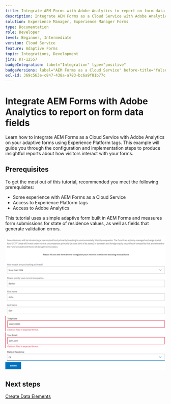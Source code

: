 ```yaml
---
title: Integrate AEM Forms with Adobe Analytics to report on form data fields
description: Integrate AEM Forms as a Cloud Service with Adobe Analytics to report on form data fields
solution: Experience Manager, Experience Manager Forms
type: Documentation
role: Developer
level: Beginner, Intermediate
version: Cloud Service
feature: Adaptive Forms
topic: Integrations, Development
jira: KT-12557
badgeIntegration: label="Integration" type="positive"
badgeVersions: label="AEM Forms as a Cloud Service" before-title="false"
exl-id: 369c563e-c847-438a-a783-bc6a9f81b77c
---
```

# Integrate AEM Forms with Adobe Analytics to report on form data fields

Learn how to integrate AEM Forms as a Cloud Service with Adobe Analytics on your adaptive forms using Experience Platform tags. This example will guide you through the configuration and implementation steps to produce insightful reports about how visitors interact with your forms.

## Prerequisites

 To get the most out of this tutorial, recommended you meet the following prerequisites:

 * Some experience with AEM Forms as a Cloud Service
 * Access to Experience Platform tags
 * Access to Adobe Analytics

This tutorial uses a simple adaptive form built in AEM Forms and measures form submissions for state of residence values, as well as fields that generate validation errors.

![adaptive-form](assets/use-case.png)

## Next steps

[Create Data Elements](./data-elements.md)
